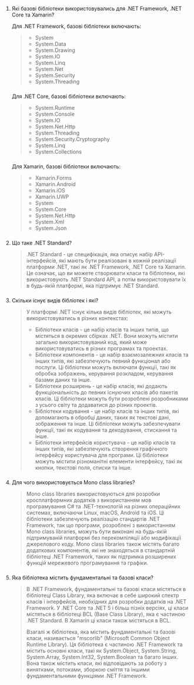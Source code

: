 1. Які базові бібліотеки використовувались для .NET Framework, .NET Core та Xamarin?

   Для .NET Framework, базові бібліотеки включають:
   >
   >* System
   >* System.Data
   >* System.Drawing
   >* System.IO
   >* System.Linq
   >* System.Net
   >* System.Security
   >* System.Threading
   ###
   Для .NET Core, базові бібліотеки включають:
   >
   >* System.Runtime
   >* System.Console
   >* System.IO
   >* System.Net.Http
   >* System.Threading
   >* System.Security.Cryptography
   >* System.Linq
   >* System.Collections
   ###
   Для Xamarin, базові бібліотеки включають:
   >
   >* Xamarin.Forms
   >* Xamarin.Android
   >* Xamarin.iOS
   >* Xamarin.UWP
   >* System
   >* System.Core
   >* System.Net.Http
   >* System.Xml
   >* System.Json
   ###
2. Що таке .NET Standard?
   >.NET Standard - це специфікація, яка описує набір API-інтерфейсів, які мають бути реалізовані в кожній реалізації платформи .NET, такі як .NET Framework, .NET Core та Xamarin. Це означає, що ви можете створювати класи та бібліотеки, які використовують .NET Standard API, а потім використовувати їх в будь-якій платформі, яка підтримує .NET Standard.
   ###
3. Скільки існує видів бібліотек і які?

   >У платформі .NET існує кілька видів бібліотек, які можуть використовуватись в різних контекстах:
   >* Бібліотеки класів - це набір класів та інших типів, що містяться в окремих сбірках .NET. Вони можуть містити загально використовуваний код, який може використовуватись в різних програмах та проектах.
   >* Бібліотеки компонентів - це набір взаємозалежних класів та інших типів, які забезпечують певний функціонал або послуги. Ці бібліотеки можуть включати функції, такі як обробка зображень, керування розкладом, керування базами даних та інше.
   >* Бібліотеки розширень - це набір класів, які додають функціональність до певних існуючих класів або пакетів класів. Ці бібліотеки можуть бути розроблені розробниками з усього світу та додаватися до різних проектів.
   >* Бібліотеки кодування - це набір класів та інших типів, які допомагають в обробці даних, таких як текстові дані, зображення та інше. Ці бібліотеки можуть забезпечувати функції, такі як кодування та декодування, стискання та інше.
   >* Бібліотеки інтерфейсів користувача - це набір класів та інших типів, які забезпечують створення графічного інтерфейсу користувача для програми. Ці бібліотеки можуть містити різноманітні елементи інтерфейсу, такі як кнопки, текстові поля, списки та інше.
###
4. Для чого використовується Mono class libraries?

   >Mono class libraries використовуються для розробки кросплатформних додатків з використанням мов програмування C# та .NET-технологій на різних операційних системах, включаючи Linux, macOS, Android та iOS. Ці бібліотеки забезпечують реалізацію стандартів .NET Framework, так що програми, розроблені з використанням Mono class libraries, можуть бути виконані на будь-якій підтримуваній платформі без перекомпіляції або модифікації джерелового коду. Mono class libraries також містять багато додаткових компонентів, які не знаходяться в стандартній бібліотеці .NET Framework, таких як підтримка розширених функцій мережевого програмування та графіки.
###
5. Яка бібліотека містить фундаментальні та базові класи?

   >В .NET Framework, фундаментальні та базові класи містяться в бібліотеці Class Library, яка включає в себе широкий спектр класів і інтерфейсів, необхідних для розробки додатків на .NET Framework. У .NET Core та .NET 5 і більш пізніх версіях, ці класи містяться в бібліотеці BCL (Base Class Library), яка є частиною .NET Standard. В Xamarin ці класи також містяться в BCL.
   >
   >Взагалі ж бібліотека, яка містить фундаментальні та базові класи, називається "mscorlib" (Microsoft Common Object Runtime Library). Ця бібліотека є частиною .NET Framework та містить основні класи, такі як System.Object, System.String, System.Array, System.Int32, System.Boolean та багато інших. Вона також містить класи, які відповідають за роботу з винятками, потоками, зборкою сміття та іншими фундаментальними функціями .NET Framework.
###
